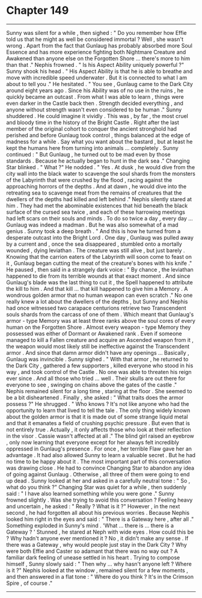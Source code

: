 
# Chapter 149


---

Sunny was silent for a while , then sighed :
" Do you remember how Effie told us that he might as well be considered immortal ? Well , she wasn't wrong . Apart from the fact that Gunlaug has probably absorbed more Soul Essence and has more experience fighting both Nightmare Creature and Awakened than anyone else on the Forgotten Shore … there's more to him than that ."
Nephis frowned .
" Is his Aspect Ability uniquely powerful ?"
Sunny shook his head .
" His Aspect Ability is that he is able to breathe and move with incredible speed underwater . But it is connected to what I am about to tell you ."
He hesitated .
" You see , Gunlaug came to the Dark City around eight years ago . Since his Ability was of no use in the ruins , he quickly became an outcast . From what I was able to learn , things were even darker in the Castle back then . Strength decided everything , and anyone without strength wasn't even considered to be human ."
Sunny shuddered . He could imagine it vividly .
This was , by far , the most cruel and bloody time in the history of the Bright Castle . Right after the last member of the original cohort to conquer the ancient stronghold had perished and before Gunlaug took control , things balanced at the edge of madness for a while .
Say what you want about the bastard , but at least he kept the humans here from turning into animals … completely .
Sunny continued :
" But Gunlaug , he turned out to be mad even by those standards . Because he actually began to hunt in the dark sea ."
Changing Star blinked .
" What ?"
He nodded .
" Yes . At dusk , he would dive from the city wall into the black water to scavenge the soul shards from the monsters of the Labyrinth that were crushed by the flood , racing against the approaching horrors of the depths . And at dawn , he would dive into the retreating sea to scavenge meat from the remains of creatures that the dwellers of the depths had killed and left behind ."
Nephis silently stared at him . They had met the abominable existences that hid beneath the black surface of the cursed sea twice , and each of these harrowing meetings had left scars on their souls and minds . To do so twice a day , every day … Gunlaug was indeed a madman .
But he was also somewhat of a mad genius .
Sunny took a deep breath .
" And this is how he turned from a desperate outcast into the Bright Lord . One day , Gunlaug was pulled away by a current and , once the sea disappeared , stumbled onto a mortally wounded , dying leviathan . The creature was still alive , but just barely . Knowing that the carrion eaters of the Labyrinth will soon come to feast on it , Gunlaug began cutting the meat of the creature's bones with his knife ."
He paused , then said in a strangely dark voice :
" By chance , the leviathan happened to die from its terrible wounds at that exact moment . And since Gunlaug's blade was the last thing to cut it , the Spell happened to attribute the kill to him . And that kill … that kill happened to give him a Memory . A wondrous golden armor that no human weapon can even scratch ."
No one really knew a lot about the dwellers of the depths , but Sunny and Nephis had once witnessed two carapace centurions retrieve two Transcendent souls shards from the carcass of one of them . Which meant that Gunlaug's armor - type Memory was at least three ranks above the soul cores of every human on the Forgotten Shore .
Almost every weapon - type Memory they possessed was either of Dormant or Awakened rank . Even if someone managed to kill a Fallen creature and acquire an Ascended weapon from it , the weapon would most likely still be ineffective against the Transcendent armor . And since that damn armor didn't have any openings …
Basically , Gunlaug was invincible .
Sunny sighed .
" With that armor , he returned to the Dark City , gathered a few supporters , killed everyone who stood in his way , and took control of the Castle . No one was able to threaten his reign ever since . And all those who tried … well . Their skulls are out there for everyone to see , swinging on chains above the gates of the castle ."
Nephis remained silent for a long time , staring at the floor . She seemed to be a bit disheartened . Finally , she asked :
" What traits does the armor possess ?"
He shrugged .
" Who knows ? It's not like anyone who had the opportunity to learn that lived to tell the tale . The only thing widely known about the golden armor is that it is made out of some strange liquid metal and that it emanates a field of crushing psychic pressure . But even that is not entirely true . Actually , it only affects those who look at their reflection in the visor . Cassie wasn't affected at all ."
The blind girl raised an eyebrow , only now learning that everyone except for her always felt incredibly oppressed in Gunlaug's presence . For once , her terrible Flaw gave her an advantage .
It had also allowed Sunny to learn a valuable secret . But he had no time to be happy about it .
The most important part of this conversation was drawing close . He had to convince Changing Star to abandon any idea of going against Gunlaug . Otherwise , all three of them were going to end up dead .
Sunny looked at her and asked in a carefully neutral tone :
" So , what do you think ?"
Changing Star was quiet for a while , then suddenly said :
" I have also learned something while you were gone ."
Sunny frowned slightly . Was she trying to avoid this conversation ? Feeling heavy and uncertain , he asked :
" Really ? What is it ?"
However , in the next second , he had forgotten all about his previous worries . Because Nephis looked him right in the eyes and said :
" There is a Gateway here , after all ."
Something exploded in Sunny's mind .
'What … there is … there is a Gateway ? '
Stunned , he stared at Neph with wide eyes .
How could this be ? Why hadn't anyone ever mentioned it ? No , it didn't make any sense . If there was a Gateway , why would people just stay in the Dark City ? Why were both Effie and Caster so adamant that there was no way out ?
A familiar dark feeling of unease settled in his heart .
Trying to compose himself , Sunny slowly said :
" Then why … why hasn't anyone left ? Where is it ?"
Nephis looked at the window , remained silent for a few moments , and then answered in a flat tone :
" Where do you think ? It's in the Crimson Spire , of course ."

---

